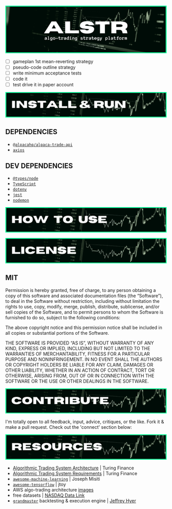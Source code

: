 <!-- #region INTRO -->
<div id='top' align='center'>

![alstr title graphic](./assets/title.png)

</div>

- [ ] gameplan 1st mean-reverting strategy
- [ ] pseudo-code outline strategy
- [ ] write minimum acceptance tests
- [ ] code it
- [ ] test drive it in paper account

<!-- #endregion /INTRO -->

![alstr install and run graphic](./assets/install.png)

## **DEPENDENCIES**

- [`@alpacahq/alpaca-trade-api`](https://github.com/alpacahq/alpaca-trade-api-js/blob/master/lib/alpaca-trade-api.js)
- [`axios`](https://github.com/axios/axios#table-of-contents)

## **DEV DEPENDENCIES**

- [`@types/node`](https://github.com/DefinitelyTyped/DefinitelyTyped)
- [`TypeScript`](https://www.typescriptlang.org/handbook/typescript-in-5-minutes.html)
- [`dotenv`](https://github.com/motdotla/dotenv)
- [`jest`](https://jestjs.io/)
- [`nodemon`](https://github.com/remy/nodemon#nodemon)

![alster how to use graphic](./assets/use.png)

![alstr license graphic](./assets/license.png)

## **MIT**

Permission is hereby granted, free of charge, to any person obtaining a copy of this software and associated documentation files (the “Software”), to deal in the Software without restriction, including without limitation the rights to use, copy, modify, merge, publish, distribute, sublicense, and/or sell copies of the Software, and to permit persons to whom the Software is furnished to do so, subject to the following conditions:

The above copyright notice and this permission notice shall be included in all copies or substantial portions of the Software.

THE SOFTWARE IS PROVIDED “AS IS”, WITHOUT WARRANTY OF ANY KIND, EXPRESS OR IMPLIED, INCLUDING BUT NOT LIMITED TO THE WARRANTIES OF MERCHANTABILITY, FITNESS FOR A PARTICULAR PURPOSE AND NONINFRINGEMENT. IN NO EVENT SHALL THE AUTHORS OR COPYRIGHT HOLDERS BE LIABLE FOR ANY CLAIM, DAMAGES OR OTHER LIABILITY, WHETHER IN AN ACTION OF CONTRACT, TORT OR OTHERWISE, ARISING FROM, OUT OF OR IN CONNECTION WITH THE SOFTWARE OR THE USE OR OTHER DEALINGS IN THE SOFTWARE.

![alstr contribute graphic](./assets/contribute.png)

I'm totally open to all feedback, input, advice, critiques, or the like. Fork it & make a pull request. Check out the 'connect' section below:

![alstr resources graphic](./assets/resources.png)

- [Algorithmic Trading System Architecture](https://www.turingfinance.com/algorithmic-trading-system-architecture-post/) | Turing Finance
- [Algorithmic Trading System Requirements](https://www.turingfinance.com/algorithmic-trading-system-requirements-post/) | Turing Finance
- [`awesome-machine-learning`](https://github.com/josephmisiti/awesome-machine-learning) | Joseph Misiti
- [`awesome-tensorflow`](https://github.com/jtoy/awesome-tensorflow) | jtoy
- AWS algo-trading architecture [images](https://aws.amazon.com/blogs/industries/algorithmic-trading-on-aws-with-amazon-sagemaker-and-aws-data-exchange/)
- free datasets | [NASDAQ Data Link](https://data.nasdaq.com/search?filters=%5B%22Free%22%5D)
- [`grandmaster`](https://github.com/JeffreyHyer/grandmaster) backtesting & execution engine | [Jeffrey Hyer](https://twitter.com/JeffreyHyer)
